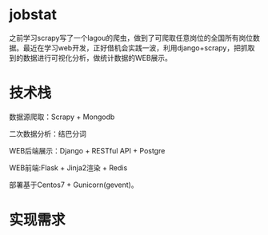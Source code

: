 # jobstat

之前学习scrapy写了一个lagou的爬虫，做到了可爬取任意岗位的全国所有岗位数据。最近在学习web开发，正好借机会实践一波，利用django+scrapy，把抓取到的数据进行可视化分析，做统计数据的WEB展示。


# 技术栈

数据源爬取：Scrapy + Mongodb 

二次数据分析：结巴分词

WEB后端展示：Django + RESTful API + Postgre

WEB前端:Flask + Jinja2渲染 + Redis

部署基于Centos7 + Gunicorn(gevent)。


# 实现需求



